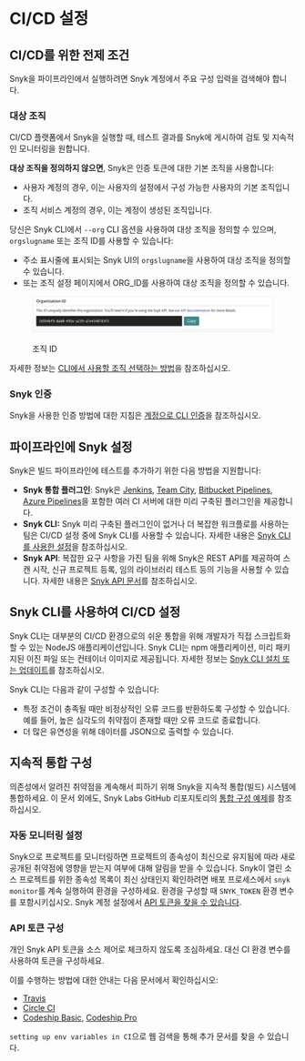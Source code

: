 # CI/CD 설정

## CI/CD를 위한 전제 조건

Snyk을 파이프라인에서 실행하려면 Snyk 계정에서 주요 구성 입력을 검색해야 합니다.

### 대상 조직

CI/CD 플랫폼에서 Snyk을 실행할 때, 테스트 결과를 Snyk에 게시하여 검토 및 지속적인 모니터링을 원합니다.

**대상 조직을 정의하지 않으면**, Snyk은 인증 토큰에 대한 기본 조직을 사용합니다:

* 사용자 계정의 경우, 이는 사용자의 설정에서 구성 가능한 사용자의 기본 조직입니다.
* 조직 서비스 계정의 경우, 이는 계정이 생성된 조직입니다.

당신은 Snyk CLI에서 `--org` CLI 옵션을 사용하여 대상 조직을 정의할 수 있으며, `orgslugname` 또는 조직 ID를 사용할 수 있습니다:

* 주소 표시줄에 표시되는 Snyk UI의 `orgslugname`을 사용하여 대상 조직을 정의할 수 있습니다.
* 또는 조직 설정 페이지에서 ORG\_ID를 사용하여 대상 조직을 정의할 수 있습니다.

<figure><img src="../../../.gitbook/assets/image1.png" alt="조직 ID"><figcaption><p>조직 ID</p></figcaption></figure>

자세한 정보는 [CLI에서 사용할 조직 선택하는 방법](../../../snyk-cli/scan-and-maintain-projects-using-the-cli/how-to-select-the-organization-to-use-in-the-cli.md)을 참조하십시오.

### Snyk 인증

Snyk을 사용한 인증 방법에 대한 지침은 [계정으로 CLI 인증](../../../snyk-cli/authenticate-to-use-the-cli.md)을 참조하십시오.

## 파이프라인에 Snyk 설정

Snyk은 빌드 파이프라인에 테스트를 추가하기 위한 다음 방법을 지원합니다:

* **Snyk 통합 플러그인**: Snyk은 [Jenkins](https://docs.snyk.io/integrations/ci-cd-integrations/jenkins-integration-overview), [Team City](https://docs.snyk.io/integrations/ci-cd-integrations/teamcity-integration-overview), [Bitbucket Pipelines](https://docs.snyk.io/integrations/ci-cd-integrations/bitbucket-pipelines-integration-overview), [Azure Pipelines](https://docs.snyk.io/integrations/ci-cd-integrations/azure-pipelines-integration)을 포함한 여러 CI 서버에 대한 미리 구축된 플러그인을 제공합니다.
* **Snyk CLI:** Snyk 미리 구축된 플러그인이 없거나 더 복잡한 워크플로를 사용하는 팀은 CI/CD 설정 중에 Snyk CLI를 사용할 수 있습니다. 자세한 내용은 [Snyk CLI를 사용한 설정](ci-cd-setup.md#setting-up-using-snyk-cli)을 참조하십시오.
* **Snyk API**: 복잡한 요구 사항을 가진 팀을 위해 Snyk은 REST API를 제공하여 스캔 시작, 신규 프로젝트 등록, 임의 라이브러리 테스트 등의 기능을 사용할 수 있습니다. 자세한 내용은 [Snyk API 문서](../../../snyk-api/)를 참조하십시오.

## Snyk CLI를 사용하여 CI/CD 설정

Snyk CLI는 대부분의 CI/CD 환경으로의 쉬운 통합을 위해 개발자가 직접 스크립트화 할 수 있는 NodeJS 애플리케이션입니다. Snyk CLI는 npm 애플리케이션, 미리 패키지된 이진 파일 또는 컨테이너 이미지로 제공됩니다. 자세한 정보는 [Snyk CLI 설치 또는 업데이트](../../../snyk-cli/install-or-update-the-snyk-cli/)를 참조하십시오.

Snyk CLI는 다음과 같이 구성할 수 있습니다:

* 특정 조건이 충족될 때만 비정상적인 오류 코드를 반환하도록 구성할 수 있습니다. 예를 들어, 높은 심각도의 취약점이 존재할 때만 오류 코드로 종료합니다.
* 더 많은 유연성을 위해 데이터를 JSON으로 출력할 수 있습니다.

## 지속적 통합 구성

의존성에서 알려진 취약점을 계속해서 피하기 위해 Snyk을 지속적 통합(빌드) 시스템에 통합하세요. 이 문서 외에도, Snyk Labs GitHub 리포지토리의 [통합 구성 예제](https://github.com/snyk-labs/snyk-cicd-integration-examples)를 참조하십시오.

### 자동 모니터링 설정

Snyk으로 프로젝트를 모니터링하면 프로젝트의 종속성이 최신으로 유지됨에 따라 새로 공개된 취약점에 영향을 받는지 여부에 대해 알림을 받을 수 있습니다. Snyk이 열린 소스 프로젝트를 위한 종속성 목록이 최신 상태인지 확인하려면 배포 프로세스에서 `snyk monitor`를 계속 실행하여 환경을 구성하세요. 환경을 구성할 때 `SNYK_TOKEN` 환경 변수를 포함시키십시오. Snyk 계정 설정에서 [API 토큰을 찾을 수 있습니다](../../../snyk-api/rest-api/authentication-for-api/).

### API 토큰 구성

개인 Snyk API 토큰을 소스 제어로 체크하지 않도록 조심하세요. 대신 CI 환경 변수를 사용하여 토큰을 구성하세요.

이를 수행하는 방법에 대한 안내는 다음 문서에서 확인하십시오:

* [Travis](https://docs.travis-ci.com/user/environment-variables/)
* [Circle CI](https://circleci.com/docs/set-environment-variable/)
* [Codeship Basic](https://docs.cloudbees.com/docs/cloudbees-codeship/latest/basic-builds-and-configuration/set-environment-variables), [Codeship Pro](https://docs.cloudbees.com/docs/cloudbees-codeship/latest/pro-builds-and-configuration/environment-variables)

`setting up env variables in CI`으로 웹 검색을 통해 추가 문서를 찾을 수 있습니다.
